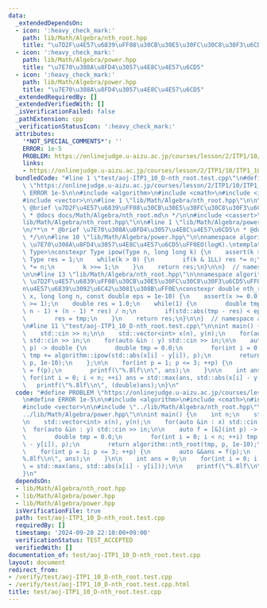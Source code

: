 ```yaml
---
data:
  _extendedDependsOn:
  - icon: ':heavy_check_mark:'
    path: lib/Math/Algebra/nth_root.hpp
    title: "\u7D2F\u4E57\u6839\uFF08\u30CB\u30E5\u30FC\u30C8\u30F3\u6CD5\uFF09"
  - icon: ':heavy_check_mark:'
    path: lib/Math/Algebra/power.hpp
    title: "\u7E70\u308A\u8FD4\u3057\u4E8C\u4E57\u6CD5"
  - icon: ':heavy_check_mark:'
    path: lib/Math/Algebra/power.hpp
    title: "\u7E70\u308A\u8FD4\u3057\u4E8C\u4E57\u6CD5"
  _extendedRequiredBy: []
  _extendedVerifiedWith: []
  _isVerificationFailed: false
  _pathExtension: cpp
  _verificationStatusIcon: ':heavy_check_mark:'
  attributes:
    '*NOT_SPECIAL_COMMENTS*': ''
    ERROR: 1e-5
    PROBLEM: https://onlinejudge.u-aizu.ac.jp/courses/lesson/2/ITP1/10/ITP1_10_D
    links:
    - https://onlinejudge.u-aizu.ac.jp/courses/lesson/2/ITP1/10/ITP1_10_D
  bundledCode: "#line 1 \"test/aoj-ITP1_10_D-nth_root.test.cpp\"\n#define PROBLEM\
    \ \"https://onlinejudge.u-aizu.ac.jp/courses/lesson/2/ITP1/10/ITP1_10_D\"\n#define\
    \ ERROR 1e-5\n\n#include <algorithm>\n#include <cmath>\n#include <iostream>\n\
    #include <vector>\n\n#line 1 \"lib/Math/Algebra/nth_root.hpp\"\n\n\n\n/**\n *\
    \ @brief \u7D2F\u4E57\u6839\uFF08\u30CB\u30E5\u30FC\u30C8\u30F3\u6CD5\uFF09\n\
    \ * @docs docs/Math/Algebra/nth_root.md\n */\n\n#include <cassert>\n#line 11 \"\
    lib/Math/Algebra/nth_root.hpp\"\n\n#line 1 \"lib/Math/Algebra/power.hpp\"\n\n\n\
    \n/**\n * @brief \u7E70\u308A\u8FD4\u3057\u4E8C\u4E57\u6CD5\n * @docs docs/Math/Algebra/power.md\n\
    \ */\n\n#line 10 \"lib/Math/Algebra/power.hpp\"\n\nnamespace algorithm {\n\n//\
    \ \u7E70\u308A\u8FD4\u3057\u4E8C\u4E57\u6CD5\uFF0EO(logK).\ntemplate <typename\
    \ Type>\nconstexpr Type ipow(Type n, long long k) {\n    assert(k >= 0);\n   \
    \ Type res = 1;\n    while(k > 0) {\n        if(k & 1LL) res *= n;\n        n\
    \ *= n;\n        k >>= 1;\n    }\n    return res;\n}\n\n}  // namespace algorithm\n\
    \n\n#line 13 \"lib/Math/Algebra/nth_root.hpp\"\n\nnamespace algorithm {\n\n//\
    \ \u7D2F\u4E57\u6839\uFF08\u30CB\u30E5\u30FC\u30C8\u30F3\u6CD5\uFF09\uFF0Ex\u306E\
    n\u4E57\u6839\u3092\u6C42\u3081\u308B\uFF0E\nconstexpr double nth_root(double\
    \ x, long long n, const double eps = 1e-10) {\n    assert(x >= 0.0);\n    assert(n\
    \ >= 1);\n    double res = 1.0;\n    while(1) {\n        double tmp = (x / ipow(res,\
    \ n - 1) + (n - 1) * res) / n;\n        if(std::abs(tmp - res) < eps) break;\n\
    \        res = tmp;\n    }\n    return res;\n}\n\n}  // namespace algorithm\n\n\
    \n#line 11 \"test/aoj-ITP1_10_D-nth_root.test.cpp\"\n\nint main() {\n    int n;\n\
    \    std::cin >> n;\n\n    std::vector<int> x(n), y(n);\n    for(auto &in : x)\
    \ std::cin >> in;\n    for(auto &in : y) std::cin >> in;\n\n    auto f = [&](int\
    \ p) -> double {\n        double tmp = 0.0;\n        for(int i = 0; i < n; ++i)\
    \ tmp += algorithm::ipow(std::abs(x[i] - y[i]), p);\n        return algorithm::nth_root(tmp,\
    \ p, 1e-10);\n    };\n\n    for(int p = 1; p <= 3; ++p) {\n        auto &&ans\
    \ = f(p);\n        printf(\"%.8lf\\n\", ans);\n    }\n\n    int ans = 0;\n   \
    \ for(int i = 0; i < n; ++i) ans = std::max(ans, std::abs(x[i] - y[i]));\n\n \
    \   printf(\"%.8lf\\n\", (double)ans);\n}\n"
  code: "#define PROBLEM \"https://onlinejudge.u-aizu.ac.jp/courses/lesson/2/ITP1/10/ITP1_10_D\"\
    \n#define ERROR 1e-5\n\n#include <algorithm>\n#include <cmath>\n#include <iostream>\n\
    #include <vector>\n\n#include \"../lib/Math/Algebra/nth_root.hpp\"\n#include \"\
    ../lib/Math/Algebra/power.hpp\"\n\nint main() {\n    int n;\n    std::cin >> n;\n\
    \n    std::vector<int> x(n), y(n);\n    for(auto &in : x) std::cin >> in;\n  \
    \  for(auto &in : y) std::cin >> in;\n\n    auto f = [&](int p) -> double {\n\
    \        double tmp = 0.0;\n        for(int i = 0; i < n; ++i) tmp += algorithm::ipow(std::abs(x[i]\
    \ - y[i]), p);\n        return algorithm::nth_root(tmp, p, 1e-10);\n    };\n\n\
    \    for(int p = 1; p <= 3; ++p) {\n        auto &&ans = f(p);\n        printf(\"\
    %.8lf\\n\", ans);\n    }\n\n    int ans = 0;\n    for(int i = 0; i < n; ++i) ans\
    \ = std::max(ans, std::abs(x[i] - y[i]));\n\n    printf(\"%.8lf\\n\", (double)ans);\n\
    }\n"
  dependsOn:
  - lib/Math/Algebra/nth_root.hpp
  - lib/Math/Algebra/power.hpp
  - lib/Math/Algebra/power.hpp
  isVerificationFile: true
  path: test/aoj-ITP1_10_D-nth_root.test.cpp
  requiredBy: []
  timestamp: '2024-09-20 22:10:00+09:00'
  verificationStatus: TEST_ACCEPTED
  verifiedWith: []
documentation_of: test/aoj-ITP1_10_D-nth_root.test.cpp
layout: document
redirect_from:
- /verify/test/aoj-ITP1_10_D-nth_root.test.cpp
- /verify/test/aoj-ITP1_10_D-nth_root.test.cpp.html
title: test/aoj-ITP1_10_D-nth_root.test.cpp
---
```

